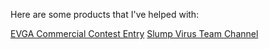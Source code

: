 Here are some products that I've helped with:

[EVGA Commercial Contest Entry](https://www.youtube.com/watch?v=3zahB_FLU2A&feature=youtu.be)
[Slump Virus Team Channel](https://www.youtube.com/channel/UCRgQFvyabZHUFyaLJvjGQvg)
